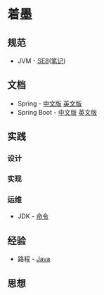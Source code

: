 # 着墨

## 规范
- JVM - [SE8](specification/jvms8.pdf)([笔记](specification/note/jvms8.md))

## 文档
- Spring - [中文版](document/spring/index.md)  [英文版](document/spring_en/index.md)
- Spring Boot - [中文版](document/springboot/index.md)  [英文版](document/springboot_en/index.md)

## 实践

### 设计

### 实现

### 运维
- JDK - [命令](practice/operations/JDK/commands.md)

## 经验
- 路程 - [Java](experience/roadmap/Java.md) 

## 思想